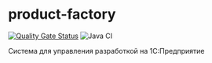# product-factory
[![Quality Gate Status](https://sonarcloud.io/api/project_badges/measure?project=alexandrkakushin_product-factory&metric=alert_status)](https://sonarcloud.io/dashboard?id=alexandrkakushin_product-factory) ![Java CI](https://github.com/alexandrkakushin/product-factory/workflows/Java%20CI/badge.svg?branch=master)

Система для управления разработкой на 1С:Предприятие
